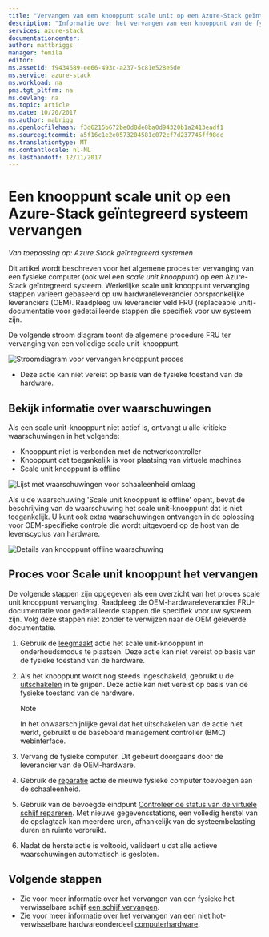```yaml
---
title: "Vervangen van een knooppunt scale unit op een Azure-Stack geïntegreerd systeem | Microsoft Docs"
description: "Informatie over het vervangen van een knooppunt van de fysieke scale unit op het systeem van een Azure-Stack geïntegreerd."
services: azure-stack
documentationcenter: 
author: mattbriggs
manager: femila
editor: 
ms.assetid: f9434689-ee66-493c-a237-5c81e528e5de
ms.service: azure-stack
ms.workload: na
pms.tgt_pltfrm: na
ms.devlang: na
ms.topic: article
ms.date: 10/20/2017
ms.author: mabrigg
ms.openlocfilehash: f3d6215b672be0d8de8ba0d94320b1a2413eadf1
ms.sourcegitcommit: a5f16c1e2e0573204581c072cf7d237745ff98dc
ms.translationtype: MT
ms.contentlocale: nl-NL
ms.lasthandoff: 12/11/2017
---
```

# <a name="replace-a-scale-unit-node-on-an-azure-stack-integrated-system"></a>Een knooppunt scale unit op een Azure-Stack geïntegreerd systeem vervangen

*Van toepassing op: Azure Stack geïntegreerd systemen*

Dit artikel wordt beschreven voor het algemene proces ter vervanging van een fysieke computer (ook wel een *scale unit knooppunt*) op een Azure-Stack geïntegreerd systeem. Werkelijke scale unit knooppunt vervanging stappen varieert gebaseerd op uw hardwareleverancier oorspronkelijke leveranciers (OEM). Raadpleeg uw leverancier veld FRU (replaceable unit)-documentatie voor gedetailleerde stappen die specifiek voor uw systeem zijn.

De volgende stroom diagram toont de algemene procedure FRU ter vervanging van een volledige scale unit-knooppunt.

![Stroomdiagram voor vervangen knooppunt proces](media/azure-stack-replace-node/ReplaceNodeFlow.PNG)

* Deze actie kan niet vereist op basis van de fysieke toestand van de hardware.

## <a name="review-alert-information"></a>Bekijk informatie over waarschuwingen

Als een scale unit-knooppunt niet actief is, ontvangt u alle kritieke waarschuwingen in het volgende:

- Knooppunt niet is verbonden met de netwerkcontroller
- Knooppunt dat toegankelijk is voor plaatsing van virtuele machines
- Scale unit knooppunt is offline

![Lijst met waarschuwingen voor schaaleenheid omlaag](media/azure-stack-replace-node/NodeDownAlerts.PNG)

Als u de waarschuwing 'Scale unit knooppunt is offline' opent, bevat de beschrijving van de waarschuwing het scale unit-knooppunt dat is niet toegankelijk. U kunt ook extra waarschuwingen ontvangen in de oplossing voor OEM-specifieke controle die wordt uitgevoerd op de host van de levenscyclus van hardware.

![Details van knooppunt offline waarschuwing](media/azure-stack-replace-node/NodeOffline.PNG)

## <a name="scale-unit-node-replacement-process"></a>Proces voor Scale unit knooppunt het vervangen

De volgende stappen zijn opgegeven als een overzicht van het proces scale unit knooppunt vervanging. Raadpleeg de OEM-hardwareleverancier FRU-documentatie voor gedetailleerde stappen die specifiek voor uw systeem zijn. Volg deze stappen niet zonder te verwijzen naar de OEM geleverde documentatie.

1. Gebruik de [leegmaakt](azure-stack-node-actions.md#scale-unit-node-actions) actie het scale unit-knooppunt in onderhoudsmodus te plaatsen. Deze actie kan niet vereist op basis van de fysieke toestand van de hardware.
2. Als het knooppunt wordt nog steeds ingeschakeld, gebruikt u de [uitschakelen](azure-stack-node-actions.md#scale-unit-node-actions) in te grijpen. Deze actie kan niet vereist op basis van de fysieke toestand van de hardware.
 
   > [!NOTE]
   > In het onwaarschijnlijke geval dat het uitschakelen van de actie niet werkt, gebruikt u de baseboard management controller (BMC) webinterface.

1. Vervang de fysieke computer. Dit gebeurt doorgaans door de leverancier van de OEM-hardware.
2. Gebruik de [reparatie](azure-stack-node-actions.md#scale-unit-node-actions) actie de nieuwe fysieke computer toevoegen aan de schaaleenheid.
3. Gebruik van de bevoegde eindpunt [Controleer de status van de virtuele schijf repareren](azure-stack-replace-disk.md#check-the-status-of-virtual-disk-repair). Met nieuwe gegevensstations, een volledig herstel van de opslagtaak kan meerdere uren, afhankelijk van de systeembelasting duren en ruimte verbruikt.
4. Nadat de herstelactie is voltooid, valideert u dat alle actieve waarschuwingen automatisch is gesloten.

## <a name="next-steps"></a>Volgende stappen

- Zie voor meer informatie over het vervangen van een fysieke hot verwisselbare schijf [een schijf vervangen](azure-stack-replace-disk.md). 
- Zie voor meer informatie over het vervangen van een niet hot-verwisselbare hardwareonderdeel [computerhardware](azure-stack-replace-component.md). 